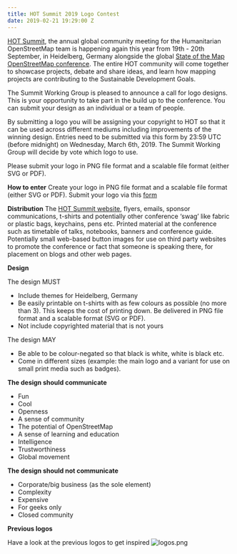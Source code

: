 ```yaml
---
title: HOT Summit 2019 Logo Contest
date: 2019-02-21 19:29:00 Z
---
```


[HOT Summit](https://summit.hotosm.org/), the annual global community meeting for the Humanitarian OpenStreetMap team is happening again this year from 19th - 20th September, in Heidelberg, Germany alongside the global [State of the Map OpenStreetMap conference](https://2019.stateofthemap.org/). The entire HOT community will come together to showcase projects, debate and share ideas, and learn how mapping projects are contributing to the Sustainable Development Goals. 

The Summit Working Group is pleased to announce a call for logo designs. This is your opportunity to take part in the build up to the conference. You can submit your design as an individual or a team of people.

By submitting a logo you will be assigning your copyright to HOT so that it can be used across different mediums including improvements of the winning design. Entries need to be submitted via this form by 23:59 UTC (before midnight) on Wednesday, March 6th, 2019. The Summit Working Group will decide by vote which logo to use.

Please submit your logo in PNG file format and a scalable file format (either SVG or PDF).


**How to enter**
Create your logo in PNG file format and a scalable file format (either SVG or PDF).
Submit your logo via this [form](https://goo.gl/forms/lNk9YzmNcLTwAOe02) 


**Distribution**
The [HOT Summit website](http://summit2019.hotosm.org/), flyers, emails, sponsor communications, t-shirts and potentially other conference ‘swag’ like fabric or plastic bags, keychains, pens etc. Printed material at the conference such as timetable of talks, notebooks, banners and conference guide. Potentially small web-based button images for use on third party websites to promote the conference or fact that someone is speaking there, for placement on blogs and other web pages.

**Design**

The design MUST
* Include themes for Heidelberg, Germany
* Be easily printable on t-shirts with as few colours as possible (no more than 3). This keeps the cost of printing down.
Be delivered in PNG file format and a scalable format (SVG or PDF).
* Not include copyrighted material that is not yours

The design MAY
* Be able to be colour-negated so that black is white, white is black etc.
* Come in different sizes (example: the main logo and a variant for use on small print media such as badges).

**The design should communicate**
* Fun
* Cool
* Openness
* A sense of community
* The potential of OpenStreetMap
* A sense of learning and education
* Intelligence
* Trustworthiness
* Global movement

**The design should not communicate**
* Corporate/big business (as the sole element)
* Complexity
* Expensive
* For geeks only
* Closed community

**Previous logos**

Have a look at the previous logos to get inspired
![logos.png](/uploads/logos.png)


